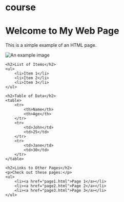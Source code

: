 # course
<!DOCTYPE html>
<html>
<head>
    <title>My First HTML Page</title>
</head>
<body>
    <h1>Welcome to My Web Page</h1>
    <p>This is a simple example of an HTML page.</p>
    <img src="image.jpg" alt="An example image">
    
    <h2>List of Items</h2>
    <ul>
        <li>Item 1</li>
        <li>Item 2</li>
        <li>Item 3</li>
    </ul>
    
    <h2>Table of Data</h2>
    <table>
        <tr>
            <th>Name</th>
            <th>Age</th>
        </tr>
        <tr>
            <td>John</td>
            <td>25</td>
        </tr>
        <tr>
            <td>Jane</td>
            <td>30</td>
        </tr>
    </table>
    
    <h2>Links to Other Pages</h2>
    <p>Check out these pages:</p>
    <ul>
        <li><a href="page1.html">Page 1</a></li>
        <li><a href="page2.html">Page 2</a></li>
        <li><a href="page3.html">Page 3</a></li>
    </ul>
</body>
</html>
